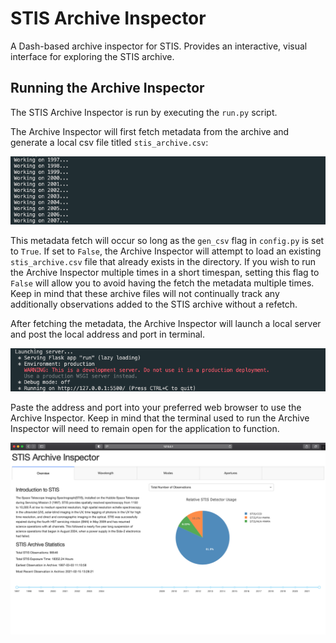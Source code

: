 # STIS Archive Inspector
A Dash-based archive inspector for STIS. Provides an interactive, visual interface for exploring the STIS archive.

## Running the Archive Inspector

The STIS Archive Inspector is run by executing the `run.py` script.

The Archive Inspector will first fetch metadata from the archive and generate a local csv file titled `stis_archive.csv`:

![](docs/fetch.png)

This metadata fetch will occur so long as the `gen_csv` flag in `config.py` is set to `True`. If set to `False`, the Archive Inspector will attempt to load an existing `stis_archive.csv` file that already exists in the directory. If you wish to run the Archive Inspector multiple times in a short timespan, setting this flag to `False` will allow you to avoid having the fetch the metadata multiple times. Keep in mind that these archive files will not continually track any additionally observations added to the STIS archive without a refetch.

After fetching the metadata, the Archive Inspector will launch a local server and post the local address and port in terminal.

![](docs/launch.png)

Paste the address and port into your preferred web browser to use the Archive Inspector. Keep in mind that the terminal used to run the Archive Inspector will need to remain open for the application to function.

![](docs/port.png)
